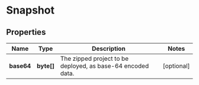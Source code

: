 
# Snapshot

## Properties
Name | Type | Description | Notes
------------ | ------------- | ------------- | -------------
**base64** | **byte[]** | The zipped project to be deployed, as base-64 encoded data. |  [optional]



